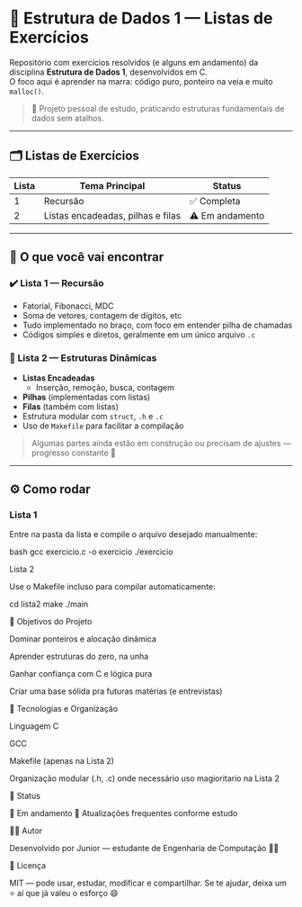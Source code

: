 # 🧠 Estrutura de Dados 1 — Listas de Exercícios

Repositório com exercícios resolvidos (e alguns em andamento) da disciplina **Estrutura de Dados 1**, desenvolvidos em C.  
O foco aqui é aprender na marra: código puro, ponteiro na veia e muito `malloc()`.

> 📍 Projeto pessoal de estudo, praticando estruturas fundamentais de dados sem atalhos.

---

## 🗂️ Listas de Exercícios

| Lista | Tema Principal                      | Status     |
|-------|--------------------------------------|------------|
| 1     | Recursão                             | ✅ Completa |
| 2     | Listas encadeadas, pilhas e filas    | ⚠️ Em andamento |

---

## 🔧 O que você vai encontrar

### ✔️ Lista 1 — Recursão
- Fatorial, Fibonacci, MDC
- Soma de vetores, contagem de dígitos, etc
- Tudo implementado no braço, com foco em entender pilha de chamadas
- Códigos simples e diretos, geralmente em um único arquivo `.c`

### 🔄 Lista 2 — Estruturas Dinâmicas
- **Listas Encadeadas**
  - Inserção, remoção, busca, contagem
- **Pilhas** (implementadas com listas)
- **Filas** (também com listas)
- Estrutura modular com `struct`, `.h` e `.c`
- Uso de `Makefile` para facilitar a compilação

> Algumas partes ainda estão em construção ou precisam de ajustes — progresso constante 💪

---

## ⚙️ Como rodar

### Lista 1
Entre na pasta da lista e compile o arquivo desejado manualmente:

bash
gcc exercicio.c -o exercicio
./exercicio


Lista 2

Use o Makefile incluso para compilar automaticamente:

cd lista2
make
./main




🎯 Objetivos do Projeto

Dominar ponteiros e alocação dinâmica

Aprender estruturas do zero, na unha

Ganhar confiança com C e lógica pura

Criar uma base sólida pra futuras matérias (e entrevistas)





🧠 Tecnologias e Organização

Linguagem C

GCC

Makefile (apenas na Lista 2)

Organização modular (.h, .c) onde necessário uso magioritario na Lista 2



📌 Status

🔄 Em andamento
📅 Atualizações frequentes conforme estudo 




👨‍💻 Autor

Desenvolvido por Junior — estudante de Engenharia de Computação 👨‍🔧





📄 Licença

MIT — pode usar, estudar, modificar e compartilhar. Se te ajudar, deixa um ⭐ aí que já valeu o esforço 😄
